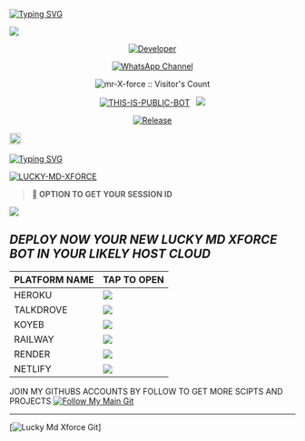 <a href="https://git.io/typing-svg"><img src="https://readme-typing-svg.demolab.com?font=Black+Ops+One&size=100&pause=1000&color=8A2BE2&center=true&width=1000&height=200&lines=☢️LUCKY-MD-XFORCE☢️" alt="Typing SVG" /></a>
  </div>
<a><img src='https://files.catbox.moe/uw4l17.jpeg'/></a>

<p align="center">
  <a href="https://github.com/mr-X-force"><img title="Developer" src="https://img.shields.io/badge/Author-LUCKY%20MD%20XFORCE-FF00FF.svg?style=big-square&logo=github" /></a>
</p>

<div align="center">
  
[![WhatsApp Channel](https://img.shields.io/badge/Join-WhatsApp%20Channel-9ACD32?style=big-square&logo=whatsapp)](https://whatsapp.com/channel/0029VaihcQv84Om8LP59fO3f)
</div>

 <p align="center"><img src="https://profile-counter.glitch.me/{mr-X-force}/count.svg" alt="mr-X-force :: Visitor's Count" old_src="https://profile-counter.glitch.me/{mr-X-force}/count.svg" /></p>


<p align="center">
<a href="https://github.com/mr-X-force/LUCKY-MD-XFORCE"><img title="THIS-IS-PUBLIC-BOT" src="https://img.shields.io/static/v1?label=Language&message=English&style=square&color=darkpink"></a> &nbsp;
  <img src="https://komarev.com/ghpvc/?username=LUCKY-MD-XFORCE&label=VIEWS&style=square&color=blue" />
</p>
</p> 

<p align="center">
  <a href="https://github.com/mr-X-force/LUCKY-MD-XFORCE"><img title="Release" src="https://img.shields.io/badge/Release-beta%20v3.0.0-cyan.svg?style=for-the-badge&logo=aqua" /></a>
</p>



  
<a
href="https://github.com/mr-X-ferce/LUCKY-MD-XFORCE/graphs/commit-activity"><img height="20" src="https://img.shields.io/badge/Maintained%3F-yes-green.svg"></a>&nbsp;&nbsp;
</p>
<p align='center'>

 [![Typing SVG](https://readme-typing-svg.herokuapp.com?font=monospace-ExtraBold&color=blue&lines=𝗙𝗢𝗥𝗞🍴+𝗔𝗡𝗗+𝗦𝗧𝗔𝗥+🎖️+𝗥𝗘𝗣𝗢)](https://git.io/typing-svg)
 <p align="lift">
 <a href="https://github.com/mr-X-force/LUCKY-MD-XFORCE/fork"><img title="LUCKY-MD-XFORCE" src="https://img.shields.io/badge/FORK-LUCKY MD XFORCE-h?color=008000&style=for-the-badge&logo=github"></a>
 

  > **📌 OPTION TO GET YOUR SESSION ID**
  <a href='https://fredietech.onrender.com' target="_blank">
    <img src='https://img.shields.io/badge/PAIR_CODE_1-800080?style=for-the-badge&logo=matrix&logoColor=white&labelColor=000000'/>
  </a></br>


## _DEPLOY NOW YOUR NEW LUCKY MD XFORCE BOT IN YOUR LIKELY HOST CLOUD_
| PLATFORM NAME | TAP TO OPEN |
| ------------- | ----------- |
| HEROKU | <a href="https://lucky-md-xforce-deploy-your-bot-with-your-github-username.vercel.app" target="_blank"><img src="https://img.shields.io/badge/Heroku-430098?style=for-the-badge&logo=heroku&logoColor=white&labelColor=000000&color=0000FF"/></a></td> |
| TALKDROVE | <a href="https://host.talkdrove.com/share-bot/47" target="_blank"><img src="https://img.shields.io/badge/TalkDrove-A52A2A?style=for-the-badge&logo=github&logoColor=white&labelColor=000000"/></a></td> |
| KOYEB | <a href="https://app.koyeb.com/services/deploy?type=git&repository=mr-X-force/LUCKY-MD-XFORCE" target="_blank"><img src="https://img.shields.io/badge/Koyeb-FF009D?style=for-the-badge&logo=koyeb&logoColor=white&labelColor=000000"/></a></td> |
| RAILWAY | <a href="https://railway.app/new" target="_blank"><img src="https://img.shields.io/badge/Railway-FF8700?style=for-the-badge&logo=railway&logoColor=white&labelColor=000000"/></a></td> |
| RENDER | <a href="https://dashboard.render.com/web/new" target="_blank"><img src="https://img.shields.io/badge/Render-000000?style=for-the-badge&logo=render&logoColor=white&labelColor=000000&color=00ffaa"/></a></td> |
| NETLIFY | <a href="https://app.netlify.com/" target="_blank"><img src="https://img.shields.io/badge/Netlify-CC00FF?style=for-the-badge&logo=huggingface&logoColor=white&labelColor=000000"/></a></td> |



JOIN MY GITHUBS ACCOUNTS BY FOLLOW TO GET MORE SCIPTS AND PROJECTS
[![Follow My Main Git](https://img.shields.io/static/v1?label=Follow%20My%20GitHub&message=Account&color=800000&style=for-the-badge&logo=github&logoColor=pink)](https://github.com/Fred1e)  


---

[![Lucky Md Xforce Git](https://readme-typing-svg.demolab.com?font=Anton&size=25&pause=998&color=F51FFF&background=F7F2F20A&vCenter=true&random=false&width=340&lines=Have+a%F0%9F%91%8B!+All+Errors+in+main+is+fixed+in+here;updates+are+always+done+by+Fredie;Thanks+for+all+your+support🔏🤞)]

  




